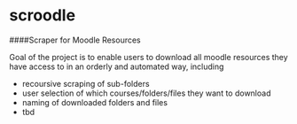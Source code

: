 # scroodle
####Scraper for Moodle Resources

Goal of the project is to enable users to download all moodle resources they have access to in an orderly and automated way, including

- recoursive scraping of sub-folders
- user selection of which courses/folders/files they want to download
- naming of downloaded folders and files
- tbd